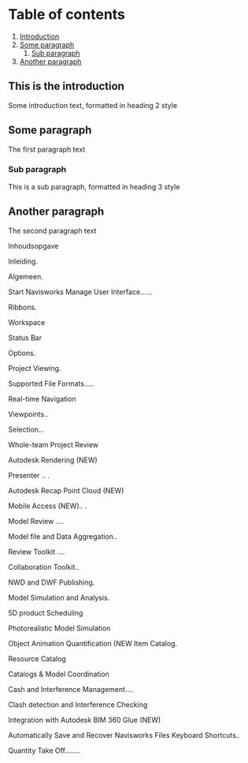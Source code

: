 # Table of contents
1. [Introduction](#introduction)
2. [Some paragraph](#paragraph1)
    1. [Sub paragraph](#subparagraph1)
3. [Another paragraph](#paragraph2)

## This is the introduction <a name="introduction"></a>
Some introduction text, formatted in heading 2 style

## Some paragraph <a name="paragraph1"></a>
The first paragraph text

### Sub paragraph <a name="subparagraph1"></a>
This is a sub paragraph, formatted in heading 3 style

## Another paragraph <a name="paragraph2"></a>
The second paragraph text



Inhoudsopgave

Inleiding.

Algemeen.


Start Navisworks Manage User Interface......

Ribbons.


Workspace

Status Bar

Options.

Project Viewing.


Supported File Formats.....

Real-time Navigation

Viewpoints..

Selection...

Whole-team Project Review

Autodesk Rendering (NEW)

Presenter .. .

Autodesk Recap Point Cloud (NEW)

 Mobile Access (NEW).. .

Model Review ....



Model file and Data Aggregation..

Review Toolkit ....

Collaboration Toolkit..

NWD and DWF Publishing.

Model Simulation and Analysis.


5D product Scheduling

Photorealistic Model Simulation

Object Animation Quantification (NEW Item Catalog.

Resource Catalog

Catalogs & Model Coordination


Cash and Interference Management....


Clash detection and Interference Checking

Integration with Autodesk BIM 360 Glue (NEW)



Automatically Save and Recover Navisworks Files Keyboard Shortcuts..

Quantity Take Off........
